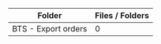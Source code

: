 | Folder              |   Files / Folders |
|---------------------|-------------------|
| BTS - Export orders |                 0 |